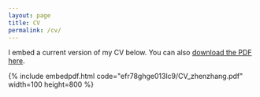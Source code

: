 ```yaml
---
layout: page
title: CV
permalink: /cv/
---
```


I embed a current version of my CV below. You can also [download the PDF here](../files/CV_zhenzhang.pdf).

{% include embedpdf.html code="efr78ghge013lc9/CV_zhenzhang.pdf" width=100 height=800 %}


